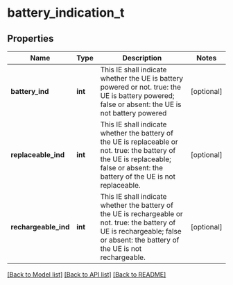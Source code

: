 # battery_indication_t

## Properties
Name | Type | Description | Notes
------------ | ------------- | ------------- | -------------
**battery_ind** | **int** | This IE shall indicate whether the UE is battery powered or not. true: the UE is battery powered; false or absent: the UE is not battery powered  | [optional] 
**replaceable_ind** | **int** | This IE shall indicate whether the battery of the UE is replaceable or not. true: the battery of the UE is replaceable; false or absent: the battery of the UE is not replaceable.  | [optional] 
**rechargeable_ind** | **int** | This IE shall indicate whether the battery of the UE is rechargeable or not. true: the battery of UE is rechargeable; false or absent: the battery of the UE is not rechargeable.  | [optional] 

[[Back to Model list]](../README.md#documentation-for-models) [[Back to API list]](../README.md#documentation-for-api-endpoints) [[Back to README]](../README.md)


